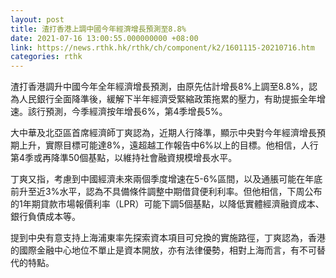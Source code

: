 ```yaml
---
layout: post
title: 渣打香港上調中國今年經濟增長預測至8.8%
date: 2021-07-16 13:00:55.000000000 +08:00
link: https://news.rthk.hk/rthk/ch/component/k2/1601115-20210716.htm
categories: rthk
---
```


渣打香港調升中國今年全年經濟增長預測，由原先估計增長8%上調至8.8%，認為人民銀行全面降準後，緩解下半年經濟受緊縮政策拖累的壓力，有助提振全年增速。該行預測，今季經濟按年增長6%，第4季增長5%。

大中華及北亞區首席經濟師丁爽認為，近期人行降準，顯示中央對今年經濟增長預期上升，實際目標可能達8%，遠超越工作報告中6%以上的目標。他相信，人行第4季或再降準50個基點，以維持社會融資規模增長水平。

丁爽又指，考慮到中國經濟未來兩個季度增速在5-6%區間，以及通脹可能在年底前升至近3%水平，認為不具備條件調整中期借貸便利利率。但他相信，下周公布的1年期貸款市場報價利率（LPR）可能下調5個基點，以降低實體經濟融資成本、銀行負債成本等。

提到中央有意支持上海浦東率先探索資本項目可兌換的實施路徑，丁爽認為，香港的國際金融中心地位不單止是資本開放，亦有法律優勢，相對上海而言，有不可替代的特點。
